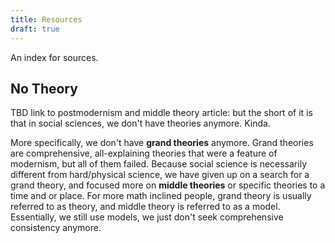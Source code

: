 ```yaml
---
title: Resources
draft: true
---
```


An index for sources.

## No Theory
TBD link to postmodernism and middle theory article: but the short of it is that in social sciences, we don't have theories anymore. Kinda.

More specifically, we don't have **grand theories** anymore. Grand theories are comprehensive, all-explaining theories that were a feature of modernism, but all of them failed. Because social science is necessarily different from hard/physical science, we have given up on a search for a grand theory, and focused more on **middle theories** or specific theories to a time and or place. For more math inclined people, grand theory is usually referred to as theory, and middle theory is referred to as a model. Essentially, we still use models, we just don't seek comprehensive consistency anymore.


